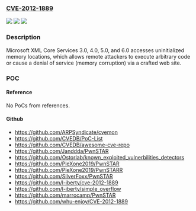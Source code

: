 ### [CVE-2012-1889](https://cve.mitre.org/cgi-bin/cvename.cgi?name=CVE-2012-1889)
![](https://img.shields.io/static/v1?label=Product&message=n%2Fa&color=blue)
![](https://img.shields.io/static/v1?label=Version&message=n%2Fa&color=blue)
![](https://img.shields.io/static/v1?label=Vulnerability&message=n%2Fa&color=brighgreen)

### Description

Microsoft XML Core Services 3.0, 4.0, 5.0, and 6.0 accesses uninitialized memory locations, which allows remote attackers to execute arbitrary code or cause a denial of service (memory corruption) via a crafted web site.

### POC

#### Reference
No PoCs from references.

#### Github
- https://github.com/ARPSyndicate/cvemon
- https://github.com/CVEDB/PoC-List
- https://github.com/CVEDB/awesome-cve-repo
- https://github.com/Janddda/PwnSTAR
- https://github.com/Ostorlab/known_exploited_vulnerbilities_detectors
- https://github.com/PleXone2019/PwnSTAR
- https://github.com/PleXone2019/PwnSTARR
- https://github.com/SilverFoxx/PwnSTAR
- https://github.com/l-iberty/cve-2012-1889
- https://github.com/l-iberty/simple_overflow
- https://github.com/marrocamp/PwnSTAR
- https://github.com/whu-enjoy/CVE-2012-1889

